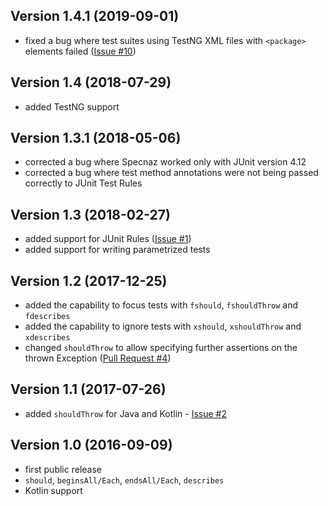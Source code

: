 Version 1.4.1 (2019-09-01)
--------------------------
- fixed a bug where test suites using TestNG XML files with `<package>` elements failed
  ([Issue #10](https://github.com/skinny85/specnaz/issues/10))

Version 1.4 (2018-07-29)
------------------------
- added TestNG support

Version 1.3.1 (2018-05-06)
--------------------------
- corrected a bug where Specnaz worked only with JUnit version 4.12
- corrected a bug where test method annotations were not being passed correctly to JUnit Test Rules

Version 1.3 (2018-02-27)
------------------------
- added support for JUnit Rules ([Issue #1](https://github.com/skinny85/specnaz/issues/1))
- added support for writing parametrized tests

Version 1.2 (2017-12-25)
------------------------
- added the capability to focus tests with `fshould`, `fshouldThrow` and `fdescribes`
- added the capability to ignore tests with `xshould`, `xshouldThrow` and `xdescribes`
- changed `shouldThrow` to allow specifying further assertions on the thrown Exception
  ([Pull Request #4](https://github.com/skinny85/specnaz/pull/4))

Version 1.1 (2017-07-26)
------------------------
- added `shouldThrow` for Java and Kotlin - [Issue #2](https://github.com/skinny85/specnaz/issues/2)

Version 1.0 (2016-09-09)
------------------------
- first public release
- `should`, `beginsAll/Each`, `endsAll/Each`, `describes`
- Kotlin support
